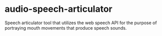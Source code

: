# audio-speech-articulator

Speech articulator tool that utilizes the web speech API for the purpose of portraying mouth movements that produce speech sounds. 
